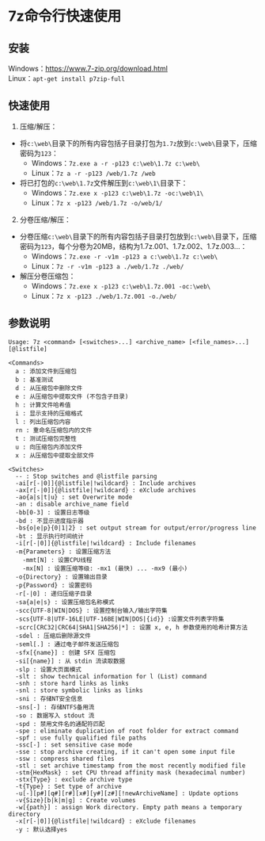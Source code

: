 # 7z命令行快速使用  
## 安装  
Windows：https://www.7-zip.org/download.html  
Linux：```apt-get install p7zip-full```  
## 快速使用  
1. 压缩/解压：  
+ 将```c:\web\```目录下的所有内容包括子目录打包为```1.7z```放到```c:\web\```目录下，压缩密码为```123```：
    + Windows：```7z.exe a -r -p123 c:\web\1.7z c:\web\```
    + Linux：```7z a -r -p123 /web/1.7z /web```
+ 将已打包的```c:\web\1.7z```文件解压到```c:\web\1\```目录下：
    + Windows：```7z.exe x -p123 c:\web\1.7z -oc:\web\1\```
    + Linux：```7z x -p123 /web/1.7z -o/web/1/```
  
2. 分卷压缩/解压：  
+ 分卷压缩```c:\web\```目录下的所有内容包括子目录打包放到```c:\web\```目录下，压缩密码为```123```，每个分卷为20MB，结构为1.7z.001、1.7z.002、1.7z.003...：
    + Windows：```7z.exe -r -v1m -p123 a c:\web\1.7z c:\web\```  
    + Linux：```7z -r -v1m -p123 a ./web/1.7z ./web/```  
+ 解压分卷压缩包：
    + Windows：```7z.exe x -p123 c:\web\1.7z.001 -oc:\web\```  
    + Linux：```7z x -p123 ./web/1.7z.001 -o./web/```  
  
## 参数说明
```
Usage: 7z <command> [<switches>...] <archive_name> [<file_names>...] [@listfile]

<Commands>
  a : 添加文件到压缩包
  b : 基准测试  
  d : 从压缩包中删除文件  
  e : 从压缩包中提取文件 (不包含子目录)
  h : 计算文件哈希值
  i : 显示支持的压缩格式
  l : 列出压缩包内容
  rn : 重命名压缩包内的文件
  t : 测试压缩包完整性
  u : 向压缩包内添加文件
  x : 从压缩包中提取全部文件

<Switches>
  -- : Stop switches and @listfile parsing
  -ai[r[-|0]]{@listfile|!wildcard} : Include archives
  -ax[r[-|0]]{@listfile|!wildcard} : eXclude archives
  -ao{a|s|t|u} : set Overwrite mode
  -an : disable archive_name field
  -bb[0-3] : 设置日志等级  
  -bd : 不显示进度指示器
  -bs{o|e|p}{0|1|2} : set output stream for output/error/progress line
  -bt : 显示执行时间统计
  -i[r[-|0]]{@listfile|!wildcard} : Include filenames
  -m{Parameters} : 设置压缩方法
    -mmt[N] : 设置CPU线程
    -mx[N] : 设置压缩等级: -mx1 (最快) ... -mx9 (最小)
  -o{Directory} : 设置输出目录  
  -p{Password} : 设置密码
  -r[-|0] : 递归压缩子目录 
  -sa{a|e|s} : 设置压缩包名称模式  
  -scc{UTF-8|WIN|DOS} : 设置控制台输入/输出字符集
  -scs{UTF-8|UTF-16LE|UTF-16BE|WIN|DOS|{id}} :设置文件列表字符集
  -scrc[CRC32|CRC64|SHA1|SHA256|*] : 设置 x, e, h 参数使用的哈希计算方法
  -sdel : 压缩后删除源文件
  -seml[.] : 通过电子邮件发送压缩包
  -sfx[{name}] : 创建 SFX 压缩包
  -si[{name}] : 从 stdin 流读取数据  
  -slp : 设置大页面模式  
  -slt : show technical information for l (List) command
  -snh : store hard links as links
  -snl : store symbolic links as links
  -sni : 存储NT安全信息
  -sns[-] : 存储NTFS备用流
  -so : 数据写入 stdout 流 
  -spd : 禁用文件名的通配符匹配
  -spe : eliminate duplication of root folder for extract command
  -spf : use fully qualified file paths
  -ssc[-] : set sensitive case mode
  -sse : stop archive creating, if it can't open some input file
  -ssw : compress shared files
  -stl : set archive timestamp from the most recently modified file
  -stm{HexMask} : set CPU thread affinity mask (hexadecimal number)
  -stx{Type} : exclude archive type
  -t{Type} : Set type of archive
  -u[-][p#][q#][r#][x#][y#][z#][!newArchiveName] : Update options
  -v{Size}[b|k|m|g] : Create volumes
  -w[{path}] : assign Work directory. Empty path means a temporary directory
  -x[r[-|0]]{@listfile|!wildcard} : eXclude filenames
  -y : 默认选择yes  
```
  
